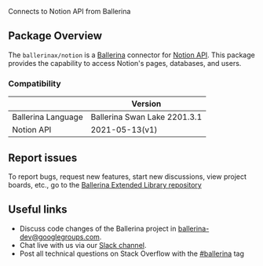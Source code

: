 
Connects to Notion API from Ballerina

## Package Overview
The `ballerinax/notion` is a [Ballerina](https://ballerina.io/) connector for [Notion API](https://developers.notion.com/reference/intro).
This package provides the capability to access Notion's pages, databases, and users.

### Compatibility
|                      | Version                    |
|----------------------|----------------------------|
| Ballerina Language   | Ballerina Swan Lake 2201.3.1 |
| Notion API           | 2021-05-13(v1)             |

## Report issues
To report bugs, request new features, start new discussions, view project boards, etc., go to the [Ballerina Extended Library repository](https://github.com/ballerina-platform/ballerina-extended-library)

## Useful links
- Discuss code changes of the Ballerina project in [ballerina-dev@googlegroups.com](mailto:ballerina-dev@googlegroups.com).
- Chat live with us via our [Slack channel](https://ballerina.io/community/slack/).
- Post all technical questions on Stack Overflow with the [#ballerina](https://stackoverflow.com/questions/tagged/ballerina) tag
